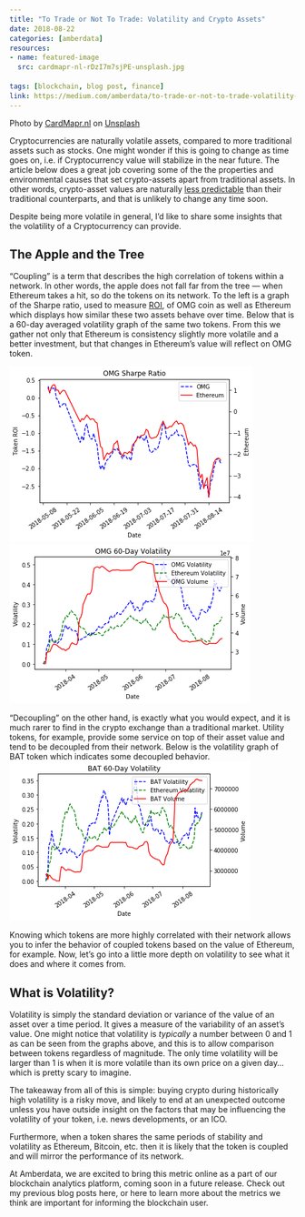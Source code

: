 ```yaml
---
title: "To Trade or Not To Trade: Volatility and Crypto Assets"
date: 2018-08-22
categories: [amberdata]
resources:
- name: featured-image
  src: cardmapr-nl-rDzI7m7sjPE-unsplash.jpg

tags: [blockchain, blog post, finance]
link: https://medium.com/amberdata/to-trade-or-not-to-trade-volatility-and-crypto-assets-c938ab2f27a8
---
```

Photo by <a href="https://unsplash.com/@cardmapr?utm_source=unsplash&utm_medium=referral&utm_content=creditCopyText">CardMapr.nl</a> on <a href="https://unsplash.com/s/photos/cryptocurrency?utm_source=unsplash&utm_medium=referral&utm_content=creditCopyText">Unsplash</a>

Cryptocurrencies are naturally volatile assets, compared to more traditional assets such as stocks. One might wonder if this is going to change as time goes on, i.e. if Cryptocurrency value will stabilize in the near future. The article below does a great job covering some of the the properties and environmental causes that set crypto-assets apart from traditional assets. In other words, crypto-asset values are naturally [less predictable](https://snovian.space/blog/understanding-volatility-in-blockchain-tokens/) than their traditional counterparts, and that is unlikely to change any time soon.

Despite being more volatile in general, I’d like to share some insights that the volatility of a Cryptocurrency can provide.

## The Apple and the Tree
“Coupling” is a term that describes the high correlation of tokens within a network. In other words, the apple does not fall far from the tree — when Ethereum takes a hit, so do the tokens on its network. To the left is a graph of the Sharpe ratio, used to measure [ROI](/2018/08/roi-are-cryptocurrencies-good-investments/), of OMG coin as well as Ethereum which displays how similar these two assets behave over time. Below that is a 60-day averaged volatility graph of the same two tokens. From this we gather not only that Ethereum is consistency slightly more volatile and a better investment, but that changes in Ethereum’s value will reflect on OMG token.

![](omg_sharpe.png "Sharpe Ratio, used to measure ROI of OMG and Ethereum over the past 3 months. Similar behavior Indicates coupling.")
![](omg_avg_vol.png "60-Day averaged volatility of OMG and Ethereum, plotted with the token volume. Shows the mirroring behavior of these two tokens.")

“Decoupling” on the other hand, is exactly what you would expect, and it is much rarer to find in the crypto exchange than a traditional market. Utility tokens, for example, provide some service on top of their asset value and tend to be decoupled from their network. Below is the volatility graph of BAT token which indicates some decoupled behavior.
![](bat_vol.png "BAT token 60-Day volatility, again plotted with Ethereum. Notice spikes for the token in areas where Ethereum is falling or reaching a plateau")

Knowing which tokens are more highly correlated with their network allows you to infer the behavior of coupled tokens based on the value of Ethereum, for example. Now, let’s go into a little more depth on volatility to see what it does and where it comes from.

## What is Volatility?
Volatility is simply the standard deviation or variance of the value of an asset over a time period. It gives a measure of the variability of an asset’s value. One might notice that volatility is *typically* a number between 0 and 1 as can be seen from the graphs above, and this is to allow comparison between tokens regardless of magnitude. The only time volatility will be larger than 1 is when it is more volatile than its own price on a given day… which is pretty scary to imagine.

The takeaway from all of this is simple: buying crypto during historically high volatility is a risky move, and likely to end at an unexpected outcome unless you have outside insight on the factors that may be influencing the volatility of your token, i.e. news developments, or an ICO.

Furthermore, when a token shares the same periods of stability and volatility as Ethereum, Bitcoin, etc. then it is likely that the token is coupled and will mirror the performance of its network.

At Amberdata, we are excited to bring this metric online as a part of our blockchain analytics platform, coming soon in a future release. Check out my previous blog posts here, or here to learn more about the metrics we think are important for informing the blockchain user.